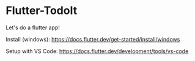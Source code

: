 # Flutter-TodoIt
Let's do a flutter app!

Install (windows): https://docs.flutter.dev/get-started/install/windows

Setup with VS Code: https://docs.flutter.dev/development/tools/vs-code
